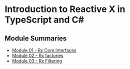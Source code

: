 # Introduction to Reactive X in TypeScript and C#

## Module Summaries
* [Module 01 - Rx Core Interfaces](Module%2001%20-%20Rx%20Interfaces/README.md)
* [Module 02 - Rx factories](Module%2002%20-%20Rx%20Factories/README.md)
* [Module 03 - Rx Filtering](Module%2003%20-%20Rx%20Filtering/README.md)